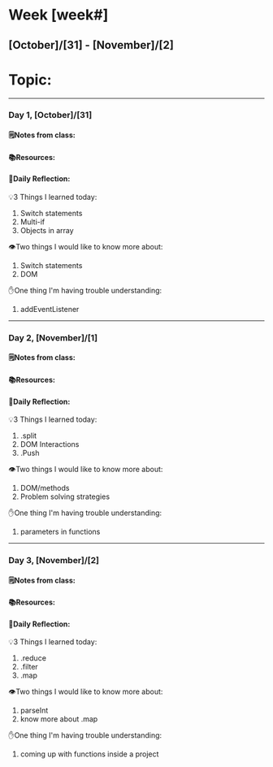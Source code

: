 # Week [week#]
## [October]/[31] - [November]/[2]

# Topic:

___

### Day 1, [October]/[31]

#### 🗒️Notes from class:

#### 📚Resources:


#### 💭Daily Reflection:

💡3 Things I learned today:
1. Switch statements
2. Multi-if 
3. Objects in array

👁️Two things I would like to know more about:
1. Switch statements
2. DOM

✋One thing I'm having trouble understanding:
1. addEventListener


___

### Day 2, [November]/[1] 

#### 🗒️Notes from class:

#### 📚Resources:


#### 💭Daily Reflection:

💡3 Things I learned today:
1. .split
2. DOM Interactions
3. .Push

👁️Two things I would like to know more about:
1. DOM/methods
2. Problem solving strategies

✋One thing I'm having trouble understanding:
1. parameters in functions

___

### Day 3, [November]/[2]
#### 🗒️Notes from class:

#### 📚Resources:


#### 💭Daily Reflection:

💡3 Things I learned today:
1. .reduce
2. .filter
3. .map

👁️Two things I would like to know more about:
1. parseInt
2. know more about .map

✋One thing I'm having trouble understanding:
1. coming up with functions inside a project
 


